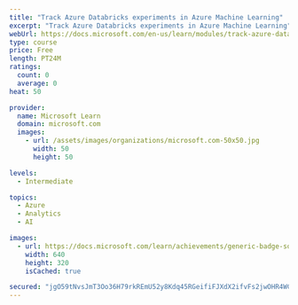 ```yaml
---
title: "Track Azure Databricks experiments in Azure Machine Learning"
excerpt: "Track Azure Databricks experiments in Azure Machine Learning"
webUrl: https://docs.microsoft.com/en-us/learn/modules/track-azure-databricks-experiments-azure-machine-learning/
type: course
price: Free
length: PT24M
ratings:
  count: 0
  average: 0
heat: 50

provider:
  name: Microsoft Learn
  domain: microsoft.com
  images:
    - url: /assets/images/organizations/microsoft.com-50x50.jpg
      width: 50
      height: 50

levels:
  - Intermediate

topics:
  - Azure
  - Analytics
  - AI

images:
  - url: https://docs.microsoft.com/learn/achievements/generic-badge-social.png
    width: 640
    height: 320
    isCached: true

secured: "jgO59tNvsJmT3Oo36H79rkREmU52y8Kdq45RGeifiFJXdX2ifvFs2jwOHR4WCH91Qu3452O1pYTvc0fiwOGcAilte0lVIrqBkXxBWE8hCrVYS8NAcks33YEQ9wXWsos58Xe20/Lw0lR7h5r1wLMMg8IVQVXuw/bAIlv9hS7L8/gggAlacFysBUpo8wEKg2cEHudyJlzBI9N95gzCwI2kD2QSUxnvX3/s4yiX05PN+SGsout1DqUb5tIdojGSWuXFv+BwAzTRp1As73g//71JlBS8Xzbz0qrnUqz9lPZrQDt4SvK53XyXt6C8LUl5GBubmP1/cmhuwn29kcEBSb9ICZ6ZTFSuAz97Hz97KOqeQirzbnWgs+2yCFvIqxsL5vOG2orP9+ukdIxyE4nbWhu02g==;H4kiKM00XI9+WVQaa/D++Q=="
---
```


